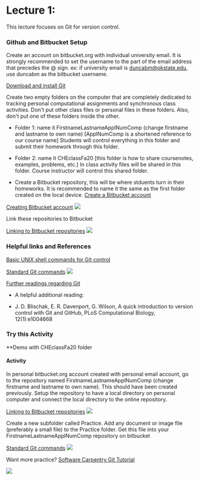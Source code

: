 # **Lecture 1:**

This lecture focuses on Git for version control.

### **Github and Bitbucket Setup**
Create an account on bitbucket.org with individual university email. 
It is strongly recommended to set the username to the part of the email address that precedes the @ sign. ex: if university email is duncabm@okstate.edu, use duncabm as the bitbucket username.

[Download and install Git](https://www.atlassian.com/git/tutorials/install-git)

Create two empty folders on the computer that are completely dedicated to tracking personal computational assignments and synchronous class activities. Don't put other class files or personal files in these folders. Also, don't put one of these folders inside the other.

* Folder 1: name it FirstnameLastnameApplNumComp (change firstname and lastname to own name) [ApplNumComp is a shortened reference to our course name]
Students will control everything in this folder and submit their homework through this folder.

* Folder 2: name it CHEclassFa20 [this folder is how to share coursenotes, examples, problems, etc.]
In class activity files will be shared in this folder. Course instructor will control this shared folder.  

* Create a Bitbucket repository, this will be where stduents turn in their homeworks. It is recommended to name it the same as the first folder created on the local device.
[Create a Bitbucket account](https://support.atlassian.com/bitbucket-cloud/docs/create-a-git-repository/)

[Creating Bitbucket account](https://www.youtube.com/watch?v=3KS6TaJPeHo&feature=emb_title)
[![](http://img.youtube.com/vi/3KS6TaJPeHo/0.jpg)](http://www.youtube.com/watch?v=3KS6TaJPeHo "Bitbucket Controls")

Link these repositories to Bitbucket

[Linking to Bitbucket repositories](https://www.youtube.com/watch?v=euEwNW4v82M&feature=emb_title)
[![](http://img.youtube.com/vi/euEwNW4v82M/0.jpg)](http://www.youtube.com/watch?v=euEwNW4v82M "Linking Local Folder")


### **Helpful links and References**
[Basic UNIX shell commands for Git control](https://swcarpentry.github.io/shell-novice/reference/)

[Standard Git commands](https://www.youtube.com/watch?v=rfBZTlGImg8&feature=emb_title)
[![](http://img.youtube.com/vi/rfBZTlGImg8/0.jpg)](http://www.youtube.com/watch?v=rfBZTlGImg8 "Daily Git Commands")

[Further readings regarding Git](https://git-scm.com/book/en/v2)

* A helpful additional reading:

* J. D. Blischak, E. R. Davenport, G. Wilson, A quick introduction to version control with Git and GitHub, PLoS Computational Biology, 12(1):e1004668
### **Try this Activity**

**Demo with CHEclassFa20 folder

#### Activity
  In personal bitbucket.org account created with personal email account, go to the repository named FirstnameLastnameApplNumComp (change firstname and lastname to own name). This should have been created previously.
  Setup the repository to have a local directory on personal computer and connect the local directory to the online repository.  
  
[Linking to Bitbucket repositories](https://www.youtube.com/watch?v=euEwNW4v82M&feature=emb_title)
[![](http://img.youtube.com/vi/euEwNW4v82M/0.jpg)](http://www.youtube.com/watch?v=euEwNW4v82M "Linking Local Folder")

  
  Create a new subfolder called Practice.
  Add any document or image file (preferably a small file) to the Practice folder.
  Get this file into your FirstnameLastnameApplNumComp repository on bitbucket
  
[Standard Git commands](https://www.youtube.com/watch?v=rfBZTlGImg8&feature=emb_title)
[![](http://img.youtube.com/vi/rfBZTlGImg8/0.jpg)](http://www.youtube.com/watch?v=rfBZTlGImg8 "Daily Git Commands")


Want more practice?
  [Software Carpentry Git Tutorial](http://swcarpentry.github.io/git-novice/)

  
[![](http://img.youtube.com/vi/5rqZkdkussA/0.jpg)](http://www.youtube.com/watch?v=5rqZkdkussA "SynchronousClass1")
